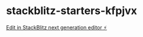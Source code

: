 # stackblitz-starters-kfpjvx

[Edit in StackBlitz next generation editor ⚡️](https://stackblitz.com/~/github.com/TOTOET/stackblitz-starters-kfpjvx)